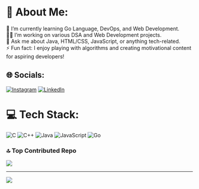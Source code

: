 # 💫 About Me:
🌱 I’m currently learning Go Language, DevOps, and Web Development.<br>👨‍💻 I’m working on various DSA and Web Development projects.<br>💬 Ask me about Java, HTML/CSS, JavaScript, or anything tech-related.<br>⚡ Fun fact: I enjoy playing with algorithms and creating motivational content for aspiring developers!<br>


## 🌐 Socials:
[![Instagram](https://img.shields.io/badge/Instagram-%23E4405F.svg?logo=Instagram&logoColor=white)](https://instagram.com/dev._markam) [![LinkedIn](https://img.shields.io/badge/LinkedIn-%230077B5.svg?logo=linkedin&logoColor=white)](https://linkedin.com/in/www.linkedin.com/in/devanshumarkam) 

# 💻 Tech Stack:
![C](https://img.shields.io/badge/c-%2300599C.svg?style=for-the-badge&logo=c&logoColor=white) ![C++](https://img.shields.io/badge/c++-%2300599C.svg?style=for-the-badge&logo=c%2B%2B&logoColor=white) ![Java](https://img.shields.io/badge/java-%23ED8B00.svg?style=for-the-badge&logo=openjdk&logoColor=white) ![JavaScript](https://img.shields.io/badge/javascript-%23323330.svg?style=for-the-badge&logo=javascript&logoColor=%23F7DF1E) ![Go](https://img.shields.io/badge/go-%2300ADD8.svg?style=for-the-badge&logo=go&logoColor=white)


### 🔝 Top Contributed Repo
![](https://github-contributor-stats.vercel.app/api?username=DEVANSHUMARKAM&limit=5&theme=dark&combine_all_yearly_contributions=true)

---
[![](https://visitcount.itsvg.in/api?id=DEVANSHUMARKAM&icon=0&color=0)](https://visitcount.itsvg.in)

<!-- Proudly created with GPRM ( https://gprm.itsvg.in ) -->
